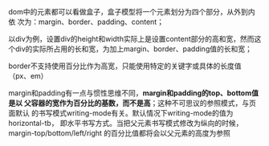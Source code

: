 dom中的元素都可以看做盒子，盒子模型将一个元素划分为四个部分，从外到内依
次为：margin、border、padding、content；  

以div为例，设置div的height和width实际上是设置content部分的高和宽，然而这
个div的实际所占用的长和宽，为加上margin、border、padding值的长和宽；  

border不支持使用百分比作为高宽，只能使用特定的关键字或具体的长度值（px、em）  

margin和padding有一点与惯性思维不同，**margin和padding的top、bottom值是以
父容器的宽作为百分比的基数，而不是高**；这种不可思议的参照模式，与页面默认
的书写模式writing-mode有关。默认情况下writing-mode的值为 horizontal-tb，
即水平书写方式。当把父元素书写模式修改为纵向的时候，margin-top/bottom/left/right
的百分比值都将会以父元素的高度为参照